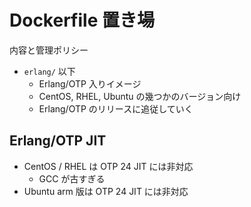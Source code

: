 # Dockerfile 置き場

内容と管理ポリシー

- `erlang/` 以下
  - Erlang/OTP 入りイメージ
  - CentOS, RHEL, Ubuntu の幾つかのバージョン向け
  - Erlang/OTP のリリースに追従していく

## Erlang/OTP JIT

- CentOS / RHEL は OTP 24 JIT には非対応
    - GCC が古すぎる
- Ubuntu arm 版は OTP 24 JIT には非対応
